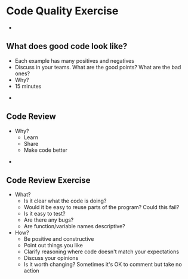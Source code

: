 # Code Quality Exercise

-

## What does good code look like?

* Each example has many positives and negatives
* Discuss in your teams. What are the good points? What are the bad ones?
* Why?
* 15 minutes

-

## Code Review

* Why?
  * Learn
  * Share
  * Make code better

-

## Code Review Exercise

* What?
  * Is it clear what the code is doing?
  * Would it be easy to reuse parts of the program? Could this fail?
  * Is it easy to test?
  * Are there any bugs?
  * Are function/variable names descriptive?
* How?
  * Be positive and constructive
  * Point out things you like
  * Clarify reasoning where code doesn't match your expectations
  * Discuss your opinions
  * Is it worth changing? Sometimes it's OK to comment but take no action
